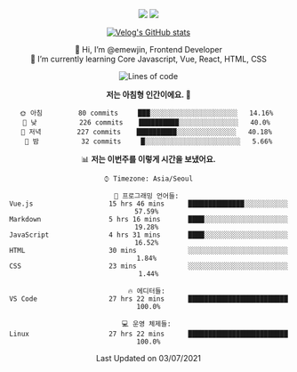 <div align='center'>

  <img src="https://img.shields.io/badge/JavaScript-F7DF1E?style=flat-square&logo=JavaScript&logoColor=black"/>
<a href="https://velog.io/@1703979"><img src="https://img.shields.io/badge/velog-1DBF73?style=flat-square&logo=Vimeo&logoColor=white"/></a>   
  
 [![Velog's GitHub stats](https://velog-readme-stats.vercel.app/api?name=1703979&tag=javascript)](https://github.com/eungyeole/velog-readme-stats)

 
👋 Hi, I’m @emewjin, Frontend Developer  
🌱 I’m currently learning Core Javascript, Vue, React, HTML, CSS  
  
<!--START_SECTION:waka-->
![Lines of code](https://img.shields.io/badge/%EC%A0%80%EB%8A%94%20%EC%97%AC%ED%83%9C%EA%B9%8C%EC%A7%80%20-14378%20%EC%A4%84%EC%9D%98%20%EC%BD%94%EB%93%9C%EB%A5%BC%20%EC%9E%91%EC%84%B1%ED%96%88%EC%96%B4%EC%9A%94.-blue)

**저는 아침형 인간이에요. 🐤** 

```text
🌞 아침         80 commits     ███░░░░░░░░░░░░░░░░░░░░░░   14.16% 
🌆 낮　         226 commits    ██████████░░░░░░░░░░░░░░░   40.0% 
🌃 저녁         227 commits    ██████████░░░░░░░░░░░░░░░   40.18% 
🌙 밤　         32 commits     █░░░░░░░░░░░░░░░░░░░░░░░░   5.66%

```


📊 **저는 이번주를 이렇게 시간을 보냈어요.** 

```text
⌚︎ Timezone: Asia/Seoul

💬 프로그래밍 언어들: 
Vue.js                   15 hrs 46 mins      ██████████████░░░░░░░░░░░   57.59% 
Markdown                 5 hrs 16 mins       ████░░░░░░░░░░░░░░░░░░░░░   19.28% 
JavaScript               4 hrs 31 mins       ████░░░░░░░░░░░░░░░░░░░░░   16.52% 
HTML                     30 mins             ░░░░░░░░░░░░░░░░░░░░░░░░░   1.84% 
CSS                      23 mins             ░░░░░░░░░░░░░░░░░░░░░░░░░   1.44%

🔥 에디터들: 
VS Code                  27 hrs 22 mins      █████████████████████████   100.0%

💻 운영 체제들: 
Linux                    27 hrs 22 mins      █████████████████████████   100.0%

```


 Last Updated on 03/07/2021
<!--END_SECTION:waka-->
 </div>
<!---
Emewjin/Emewjin is a ✨ special ✨ repository because its `README.md` (this file) appears on your GitHub profile.
You can click the Preview link to take a look at your changes.
--->
